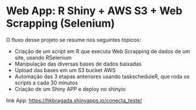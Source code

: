 # Web App: R Shiny + AWS S3 + Web Scrapping (Selenium) 

O fluxo desse projeto se resume nos seguintes tópicos:

 * Criação de um script em R que executa Web Scrapping de dados de um site, usando RSelenium
 * Manipulação das diversas bases de dados baixadas
 * Upload das bases em um S3 bucket AWS
 * Automação das 3 etapas anteriores usando taskscheduleR, que roda os scripts a cada 30 minutos
 * Criação de um Shiny APP e deploy no shinyio

link App: https://hkbragada.shinyapps.io/conecta_teste/
